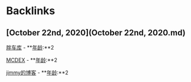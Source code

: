 
# Backlinks
## [October 22nd, 2020](October 22nd, 2020.md)
[胖车库](fat-garage.com)
            - **[年龄](年龄.md):**2

[MCDEX](https://mcdex.io/)
            - **[年龄](年龄.md):**2

[jimmy的博客](https://blog.jimmylv.info/)
            - **[年龄](年龄.md):**2

